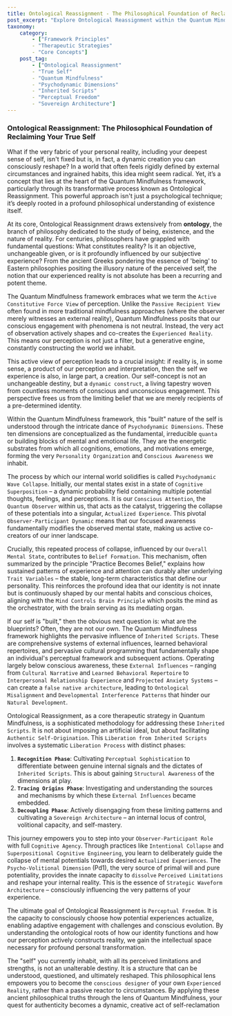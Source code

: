 ```yaml
---
title: Ontological Reassignment - The Philosophical Foundation of Reclaiming Your True Self
post_excerpt: "Explore Ontological Reassignment within the Quantum Mindfulness framework, a powerful process for reshaping your identity and reality. Discover how our self-concept is a dynamic construct, influenced by 'inherited scripts,' and learn to actively reclaim your 'Sovereign Architecture' for true self-origination."
taxonomy:
    category:
        - ["Framework Principles"
        - "Therapeutic Strategies"
        - "Core Concepts"]
    post_tag:
        - ["Ontological Reassignment"
        - "True Self"
        - "Quantum Mindfulness"
        - "Psychodynamic Dimensions"
        - "Inherited Scripts"
        - "Perceptual Freedom"
        - "Sovereign Architecture"]
---
```

### Ontological Reassignment: The Philosophical Foundation of Reclaiming Your True Self

What if the very fabric of your personal reality, including your deepest sense of self, isn't fixed but is, in fact, a dynamic creation you can consciously reshape? In a world that often feels rigidly defined by external circumstances and ingrained habits, this idea might seem radical. Yet, it’s a concept that lies at the heart of the Quantum Mindfulness framework, particularly through its transformative process known as Ontological Reassignment. This powerful approach isn't just a psychological technique; it’s deeply rooted in a profound philosophical understanding of existence itself.

At its core, Ontological Reassignment draws extensively from **ontology**, the branch of philosophy dedicated to the study of being, existence, and the nature of reality. For centuries, philosophers have grappled with fundamental questions: What constitutes reality? Is it an objective, unchangeable given, or is it profoundly influenced by our subjective experience? From the ancient Greeks pondering the essence of 'being' to Eastern philosophies positing the illusory nature of the perceived self, the notion that our experienced reality is not absolute has been a recurring and potent theme.

The Quantum Mindfulness framework embraces what we term the `Active Constitutive Force View` of perception. Unlike the `Passive Recipient View` often found in more traditional mindfulness approaches (where the observer merely witnesses an external reality), Quantum Mindfulness posits that our conscious engagement with phenomena is not neutral. Instead, the very act of observation actively shapes and co-creates the `Experienced Reality`. This means our perception is not just a filter, but a generative engine, constantly constructing the world we inhabit.

This active view of perception leads to a crucial insight: if reality is, in some sense, a product of our perception and interpretation, then the self we experience is also, in large part, a creation. Our self-concept is not an unchangeable destiny, but a `dynamic construct`, a living tapestry woven from countless moments of conscious and unconscious engagement. This perspective frees us from the limiting belief that we are merely recipients of a pre-determined identity.

Within the Quantum Mindfulness framework, this "built" nature of the self is understood through the intricate dance of `Psychodynamic Dimensions`. These ten dimensions are conceptualized as the fundamental, irreducible `quanta` or building blocks of mental and emotional life. They are the energetic substrates from which all cognitions, emotions, and motivations emerge, forming the very `Personality Organization` and `Conscious Awareness` we inhabit.

The process by which our internal world solidifies is called `Psychodynamic Wave Collapse`. Initially, our mental states exist in a state of `Cognitive Superposition` – a dynamic probability field containing multiple potential thoughts, feelings, and perceptions. It is our `Conscious Attention`, the `Quantum Observer` within us, that acts as the catalyst, triggering the collapse of these potentials into a singular, `Actualized Experience`. This pivotal `Observer-Participant Dynamic` means that our focused awareness fundamentally modifies the observed mental state, making us active co-creators of our inner landscape.

Crucially, this repeated process of collapse, influenced by our `Overall Mental State`, contributes to `Belief Formation`. This mechanism, often summarized by the principle "Practice Becomes Belief," explains how sustained patterns of experience and attention can durably alter underlying `Trait Variables` – the stable, long-term characteristics that define our personality. This reinforces the profound idea that our identity is not innate but is continuously shaped by our mental habits and conscious choices, aligning with the `Mind Controls Brain Principle` which posits the mind as the orchestrator, with the brain serving as its mediating organ.

If our self is "built," then the obvious next question is: what are the blueprints? Often, they are not our own. The Quantum Mindfulness framework highlights the pervasive influence of `Inherited Scripts`. These are comprehensive systems of external influences, learned behavioral repertoires, and pervasive cultural programming that fundamentally shape an individual's perceptual framework and subsequent actions. Operating largely below conscious awareness, these `External Influences` – ranging from `Cultural Narrative` and `Learned Behavioral Repertoire` to `Interpersonal Relationship Experience` and `Projected Anxiety Systems` – can create a `false native architecture`, leading to `Ontological Misalignment` and `Developmental Interference Patterns` that hinder our `Natural Development`.

Ontological Reassignment, as a core therapeutic strategy in Quantum Mindfulness, is a sophisticated methodology for addressing these `Inherited Scripts`. It is not about imposing an artificial ideal, but about facilitating `Authentic Self-Origination`. This `Liberation from Inherited Scripts` involves a systematic `Liberation Process` with distinct phases:
1.  **`Recognition Phase`**: Cultivating `Perceptual Sophistication` to differentiate between genuine internal signals and the dictates of `Inherited Scripts`. This is about gaining `Structural Awareness` of the dimensions at play.
2.  **`Tracing Origins Phase`**: Investigating and understanding the sources and mechanisms by which these `External Influences` became embedded.
3.  **`Decoupling Phase`**: Actively disengaging from these limiting patterns and cultivating a `Sovereign Architecture` – an internal locus of control, volitional capacity, and self-mastery.

This journey empowers you to step into your `Observer-Participant Role` with full `Cognitive Agency`. Through practices like `Intentional Collapse` and `Superpositional Cognitive Engineering`, you learn to deliberately guide the collapse of mental potentials towards desired `Actualized Experiences`. The `Psycho-Volitional Dimension` (Pd1), the very source of primal will and pure potentiality, provides the innate capacity to `dissolve` `Perceived Limitations` and reshape your internal reality. This is the essence of `Strategic Waveform Architecture` – consciously influencing the very patterns of your experience.

The ultimate goal of Ontological Reassignment is `Perceptual Freedom`. It is the capacity to consciously choose how potential experiences actualize, enabling adaptive engagement with challenges and conscious evolution. By understanding the ontological roots of how our identity functions and how our perception actively constructs reality, we gain the intellectual space necessary for profound personal transformation.

The "self" you currently inhabit, with all its perceived limitations and strengths, is not an unalterable destiny. It is a structure that can be understood, questioned, and ultimately reshaped. This philosophical lens empowers you to become the `conscious designer` of your own `Experienced Reality`, rather than a passive reactor to circumstances. By applying these ancient philosophical truths through the lens of Quantum Mindfulness, your quest for authenticity becomes a dynamic, creative act of self-reclamation